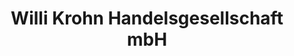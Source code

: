 ---
title: "Willi Krohn Handelsgesellschaft mbH"
url: /breitenburg/willi-krohn-handelsgesellschaft-mbh/
shop: Basteln
---